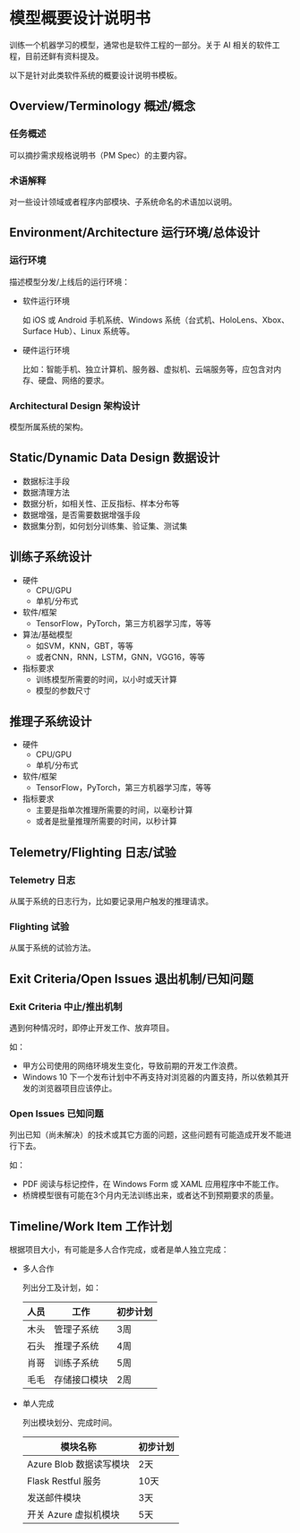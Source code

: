 
# 模型概要设计说明书

训练一个机器学习的模型，通常也是软件工程的一部分。关于 AI 相关的软件工程，目前还鲜有资料提及。

以下是针对此类软件系统的概要设计说明书模板。

## Overview/Terminology 概述/概念

### 任务概述

可以摘抄需求规格说明书（PM Spec）的主要内容。

### 术语解释

对一些设计领域或者程序内部模块、子系统命名的术语加以说明。

## Environment/Architecture 运行环境/总体设计

### 运行环境

描述模型分发/上线后的运行环境：

- 软件运行环境
  
  如 iOS 或 Android 手机系统、Windows 系统（台式机、HoloLens、Xbox、Surface Hub）、Linux 系统等。

- 硬件运行环境
  
  比如：智能手机、独立计算机、服务器、虚拟机、云端服务等，应包含对内存、硬盘、网络的要求。

### Architectural Design 架构设计

模型所属系统的架构。

## Static/Dynamic Data Design 数据设计

- 数据标注手段
- 数据清理方法
- 数据分析，如相关性、正反指标、样本分布等
- 数据增强，是否需要数据增强手段
- 数据集分割，如何划分训练集、验证集、测试集

## 训练子系统设计

- 硬件
  - CPU/GPU
  - 单机/分布式
- 软件/框架
  - TensorFlow，PyTorch，第三方机器学习库，等等
- 算法/基础模型
  - 如SVM，KNN，GBT，等等
  - 或者CNN，RNN，LSTM，GNN，VGG16，等等
- 指标要求
  - 训练模型所需要的时间，以小时或天计算
  - 模型的参数尺寸

## 推理子系统设计

- 硬件
  - CPU/GPU
  - 单机/分布式
- 软件/框架
  - TensorFlow，PyTorch，第三方机器学习库，等等
- 指标要求
  - 主要是指单次推理所需要的时间，以毫秒计算
  - 或者是批量推理所需要的时间，以秒计算

## Telemetry/Flighting 日志/试验

### Telemetry 日志

从属于系统的日志行为，比如要记录用户触发的推理请求。

### Flighting 试验

从属于系统的试验方法。

## Exit Criteria/Open Issues 退出机制/已知问题

### Exit Criteria 中止/推出机制

遇到何种情况时，即停止开发工作、放弃项目。

如：

- 甲方公司使用的网络环境发生变化，导致前期的开发工作浪费。
- Windows 10 下一个发布计划中不再支持对浏览器的内置支持，所以依赖其开发的浏览器项目应该停止。

### Open Issues 已知问题

列出已知（尚未解决）的技术或其它方面的问题，这些问题有可能造成开发不能进行下去。

如：

- PDF 阅读与标记控件，在 Windows Form 或 XAML 应用程序中不能工作。
- 桥牌模型很有可能在3个月内无法训练出来，或者达不到预期要求的质量。

## Timeline/Work Item 工作计划

根据项目大小，有可能是多人合作完成，或者是单人独立完成：

- 多人合作
  
  列出分工及计划，如：

  |人员|工作|初步计划|
  |--|--|--|
  |木头|管理子系统|3周|
  |石头|推理子系统|4周|
  |肖哥|训练子系统|5周|
  |毛毛|存储接口模块|2周|

- 单人完成

  列出模块划分、完成时间。

  |模块名称|初步计划|
  |--|--|
  |Azure Blob 数据读写模块|2天|
  |Flask Restful 服务|10天|
  |发送邮件模块|3天|
  |开关 Azure 虚拟机模块|5天|
  